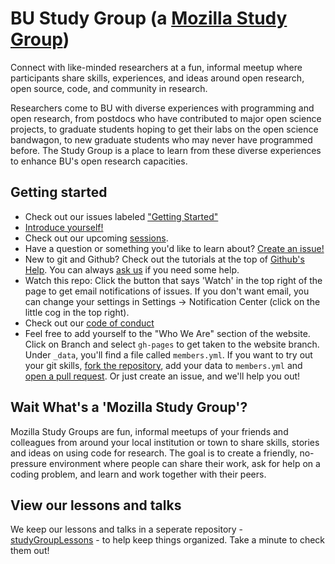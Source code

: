 BU Study Group (a [Mozilla Study Group](https://www.mozillascience.org/))
============

Connect with like-minded researchers at a fun, informal meetup where participants share skills, experiences, and ideas around open research, open source, code, and community in research.

Researchers come to BU with diverse experiences with programming and open research, from postdocs who have contributed to major open science projects, to graduate students hoping to get their labs on the open science bandwagon, to new graduate students who may never have programmed before. The Study Group is a place to learn from these diverse experiences to enhance BU's open research capacities.

## Getting started

- Check out our issues labeled ["Getting Started"](https://github.com/bulib/studyGroup/labels/getting-started)
- [Introduce yourself!](https://github.com/bulib/studyGroup/issues/77)
- Check out our upcoming [sessions](https://github.com/bulib/studyGroup/labels/session).
- Have a question or something you'd like to learn about? [Create an issue!](https://github.com/bulib/studyGroup/issues/new)
- New to git and Github? Check out the tutorials at the top of [Github's Help](https://help.github.com). You can always [ask us](https://github.com/bulib/studyGroup/issues/new) if you need some help.
- Watch this repo: Click the button that says 'Watch' in the top right of the page to get email notifications of issues. If you don't want email, you can change your settings in Settings -> Notification Center (click on the little cog in the top right).
- Check out our [code of conduct](codeOfConduct.md)
- Feel free to add yourself to the "Who We Are" section of the website. Click on Branch and select `gh-pages` to get taken to the website branch. Under `_data`, you'll find a file called `members.yml`. If you want to try out your git skills, [fork the repository](https://help.github.com/articles/fork-a-repo/), add your data to `members.yml` and [open a pull request](https://help.github.com/articles/about-pull-requests/). Or just create an issue, and we'll help you out!

## Wait What's a 'Mozilla Study Group'?

Mozilla Study Groups are fun, informal meetups of your friends and colleagues from around your local institution or town to share skills, stories and ideas on using code for research. The goal is to create a friendly, no-pressure environment where people can share their work, ask for help on a coding problem, and learn and work together with their peers.

## View our lessons and talks 

We keep our lessons and talks in a seperate repository - [studyGroupLessons](https://github.com/bulib/studyGroupLessons) - to help keep things organized. Take a minute to check them out! 
